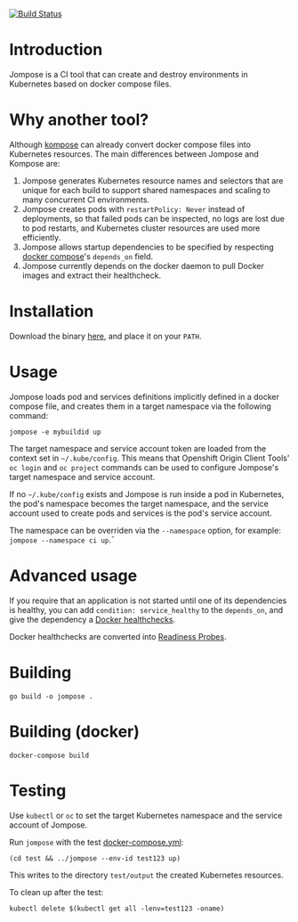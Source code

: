 [![Build Status](https://travis-ci.com/jbrekelmans/jompose.svg?branch=master)](https://travis-ci.com/jbrekelmans/jompose)

# Introduction
Jompose is a CI tool that can create and destroy environments in Kubernetes based on docker compose files.

# Why another tool?
Although [kompose](https://github.com/kubernetes/kompose) can already convert docker compose files into Kubernetes resources. The main differences between Jompose and Kompose are:
1. Jompose generates Kubernetes resource names and selectors that are unique for each build to support shared namespaces and scaling to many concurrent CI environments.
1. Jompose creates pods with `restartPolicy: Never` instead of deployments, so that failed pods can be inspected, no logs are lost due to pod restarts, and Kubernetes cluster resources are used more efficiently.
1. Jompose allows startup dependencies to be specified by respecting [docker compose](https://docs.docker.com/compose/compose-file/compose-file-v2#depends_on)'s `depends_on` field.
1. Jompose currently depends on the docker daemon to pull Docker images and extract their healthcheck.

# Installation
Download the binary [here](releases), and place it on your `PATH`.

# Usage
Jompose loads pod and services definitions implicitly defined in a docker compose file, and creates them in a target namespace via the following command:
```
jompose -e mybuildid up
```

The target namespace and service account token are loaded from the context set in `~/.kube/config`. This means that Openshift Origin Client Tools' `oc login` and `oc project` commands can be used to configure Jompose's target namespace and service account.

If no `~/.kube/config` exists and Jompose is run inside a pod in Kubernetes, the pod's namespace becomes the target namespace, and the service account used to create pods and services is the pod's service account.

The namespace can be overriden via the `--namespace` option, for example: `jompose --namespace ci up`.¯

# Advanced usage
If you require that an application is not started until one of its dependencies is healthy, you can add `condition: service_healthy` to the `depends_on`, and give the dependency a [Docker healthchecks](https://docs.docker.com/engine/reference/builder#healthcheck).

Docker healthchecks are converted into [Readiness Probes](https://kubernetes.io/docs/tasks/configure-pod-container/configure-liveness-readiness-probes/).

# Building
```
go build -o jompose .
```
# Building (docker)
```
docker-compose build
```

# Testing
Use `kubectl` or `oc` to set the target Kubernetes namespace and the service account of Jompose.

Run `jompose` with the test [docker-compose.yml](test/docker-compose.yml):
```
(cd test && ../jompose --env-id test123 up)
```
This writes to the directory `test/output` the created Kubernetes resources.

To clean up after the test:
```
kubectl delete $(kubectl get all -lenv=test123 -oname)
```
